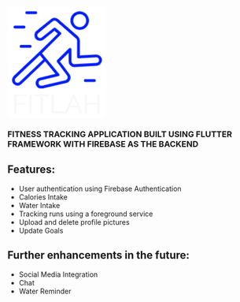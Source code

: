 <img src="https://github.com/shantatei/fitlah/blob/master/images/fitlahlogo-light.png" align="left" width="200">

<br clear="left"/>

### FITNESS TRACKING APPLICATION BUILT USING FLUTTER FRAMEWORK WITH FIREBASE AS THE BACKEND

## Features:
- User authentication using Firebase Authentication
- Calories Intake
- Water Intake
- Tracking runs using a foreground service
- Upload and delete profile pictures
- Update Goals


## Further enhancements in the future:
- Social Media Integration
- Chat 
- Water Reminder 



